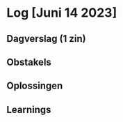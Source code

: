 # Log [Juni 14 2023]

  

## Dagverslag (1 zin)

  

## Obstakels

  

## Oplossingen

  

## Learnings
